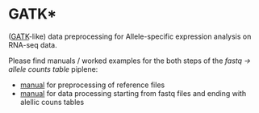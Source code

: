 # GATK*
([GATK](https://genomebiology.biomedcentral.com/articles/10.1186/s13059-015-0762-6)-like) data preprocessing for Allele-specific expression analysis on RNA-seq data.

Please find manuals / worked examples for the both steps of the _fastq -> allele counts table_ piplene:
* [manual](https://gimelbrantlab.github.io/Tools_and_Methods/GATKstar/Reference_preprocessing) for preprocessing of reference files
* [manual](https://gimelbrantlab.github.io/Tools_and_Methods/GATKstar/Fastq_to_Allelic_Counts) for data processing starting from fastq files and ending with alellic couns tables



